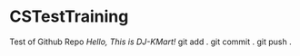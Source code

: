 # CSTestTraining
Test of Github Repo
*Hello, This is DJ-KMart!*
git add . 
git commit . 
git push . 

